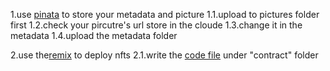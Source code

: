 1.use [pinata](https://app.pinata.cloud/pinmanager) to store your metadata and picture
1.1.upload to pictures folder first
1.2.check your pircutre's url store in the cloude
1.3.change it in the metadata
1.4.upload the metadata folder

2.use the[remix](https://remix.ethereum.org/#lang=en&optimize=false&runs=200&evmVersion=null&version=soljson-v0.8.22+commit.4fc1097e.js) to deploy nfts
2.1.write the [code file](https://github.com/xueyuanhuang/nft-workshop/blob/main/SimpleNft.sol) under "contract" folder


